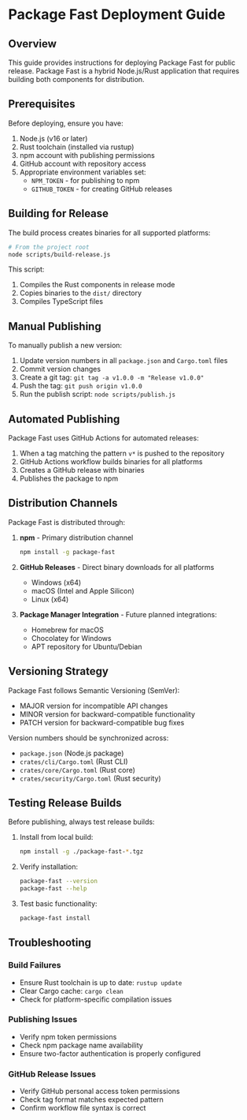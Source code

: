 # Package Fast Deployment Guide

## Overview

This guide provides instructions for deploying Package Fast for public release. Package Fast is a hybrid Node.js/Rust application that requires building both components for distribution.

## Prerequisites

Before deploying, ensure you have:

1. Node.js (v16 or later)
2. Rust toolchain (installed via rustup)
3. npm account with publishing permissions
4. GitHub account with repository access
5. Appropriate environment variables set:
   - `NPM_TOKEN` - for publishing to npm
   - `GITHUB_TOKEN` - for creating GitHub releases

## Building for Release

The build process creates binaries for all supported platforms:

```bash
# From the project root
node scripts/build-release.js
```

This script:
1. Compiles the Rust components in release mode
2. Copies binaries to the `dist/` directory
3. Compiles TypeScript files

## Manual Publishing

To manually publish a new version:

1. Update version numbers in all `package.json` and `Cargo.toml` files
2. Commit version changes
3. Create a git tag: `git tag -a v1.0.0 -m "Release v1.0.0"`
4. Push the tag: `git push origin v1.0.0`
5. Run the publish script: `node scripts/publish.js`

## Automated Publishing

Package Fast uses GitHub Actions for automated releases:

1. When a tag matching the pattern `v*` is pushed to the repository
2. GitHub Actions workflow builds binaries for all platforms
3. Creates a GitHub release with binaries
4. Publishes the package to npm

## Distribution Channels

Package Fast is distributed through:

1. **npm** - Primary distribution channel
   ```bash
   npm install -g package-fast
   ```

2. **GitHub Releases** - Direct binary downloads for all platforms
   - Windows (x64)
   - macOS (Intel and Apple Silicon)
   - Linux (x64)

3. **Package Manager Integration** - Future planned integrations:
   - Homebrew for macOS
   - Chocolatey for Windows
   - APT repository for Ubuntu/Debian

## Versioning Strategy

Package Fast follows Semantic Versioning (SemVer):

- MAJOR version for incompatible API changes
- MINOR version for backward-compatible functionality
- PATCH version for backward-compatible bug fixes

Version numbers should be synchronized across:
- `package.json` (Node.js package)
- `crates/cli/Cargo.toml` (Rust CLI)
- `crates/core/Cargo.toml` (Rust core)
- `crates/security/Cargo.toml` (Rust security)

## Testing Release Builds

Before publishing, always test release builds:

1. Install from local build:
   ```bash
   npm install -g ./package-fast-*.tgz
   ```

2. Verify installation:
   ```bash
   package-fast --version
   package-fast --help
   ```

3. Test basic functionality:
   ```bash
   package-fast install
   ```

## Troubleshooting

### Build Failures

- Ensure Rust toolchain is up to date: `rustup update`
- Clear Cargo cache: `cargo clean`
- Check for platform-specific compilation issues

### Publishing Issues

- Verify npm token permissions
- Check npm package name availability
- Ensure two-factor authentication is properly configured

### GitHub Release Issues

- Verify GitHub personal access token permissions
- Check tag format matches expected pattern
- Confirm workflow file syntax is correct